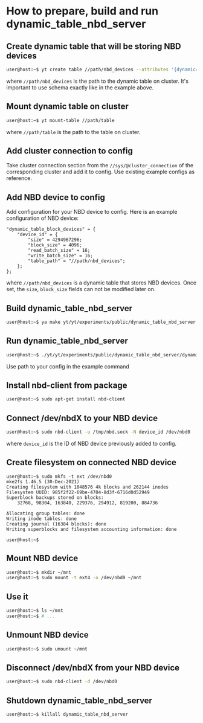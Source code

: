 # How to prepare, build and run dynamic_table_nbd_server

## Create dynamic table that will be storing NBD devices

```bash
user@host:~$ yt create table //path/nbd_devices --attributes '{dynamic=%true;schema=[{name=device_id;type=string;sort_order=ascending}; {name=block_id;type=int64;sort_order=ascending}; {name=block_datum;type=string;}]}'
```

where `//path/nbd_devices` is the path to the dynamic table on cluster. It's important to use schema exactly like in the example above.

## Mount dynamic table on cluster

```bash
user@host:~$ yt mount-table //path/table
```

where `//path/table` is the path to the table on cluster.

## Add cluster connection to config

Take cluster connection section from the `//sys/@cluster_connection` of the corresponding cluster and add it to config. Use existing example configs as reference.

## Add NBD device to config

Add configuration for your NBD device to config. Here is an example configuration of NBD device:

```
"dynamic_table_block_devices" = {
    "device_id" = {
        "size" = 4294967296;
        "block_size" = 4096;
        "read_batch_size" = 16;
        "write_batch_size" = 16;
        "table_path" = "//path/nbd_devices";
    };
};
```

where `//path/nbd_devices` is a dynamic table that stores NBD devices. Once set, the `size`, `block_size` fields can not be modified later on.

## Build dynamic_table_nbd_server

```bash
user@host:~$ ya make yt/yt/experiments/public/dynamic_table_nbd_server -r
```

## Run dynamic_table_nbd_server

```bash
user@host:~$ ./yt/yt/experiments/public/dynamic_table_nbd_server/dynamic_table_nbd_server --config /yt/yt/experiments/public/dynamic_table_nbd_server/freud.yson 2>/tmp/nbd_stderr.txt &
```

Use path to your config in the example command

## Install nbd-client from package

```bash
user@host:~$ sudo apt-get install nbd-client
```

## Connect /dev/nbdX to your NBD device

```bash
user@host:~$ sudo nbd-client -u /tmp/nbd.sock -N device_id /dev/nbd0
```

where `device_id` is the ID of NBD device previously added to config.

## Create filesystem on connected NBD device

```
user@host:~$ sudo mkfs -t ext /dev/nbd0
mke2fs 1.46.5 (30-Dec-2021)
Creating filesystem with 1048576 4k blocks and 262144 inodes
Filesystem UUID: 985f2f22-69be-4704-8d3f-6716d0d52949
Superblock backups stored on blocks:
	32768, 98304, 163840, 229376, 294912, 819200, 884736

Allocating group tables: done
Writing inode tables: done
Creating journal (16384 blocks): done
Writing superblocks and filesystem accounting information: done 

user@host:~$
```

## Mount NBD device

```bash
user@host:~$ mkdir ~/mnt
user@host:~$ sudo mount -t ext4 -o /dev/nbd0 ~/mnt
```

## Use it

```bash
user@host:~$ ls ~/mnt
user@host:~$ # ...
```

## Unmount NBD device

```bash
user@host:~$ sudo umount ~/mnt
```

## Disconnect /dev/nbdX from your NBD device

```bash
user@host:~$ sudo nbd-client -d /dev/nbd0
```

## Shutdown dynamic_table_nbd_server

```bash
user@host:~$ killall dynamic_table_nbd_server
```
